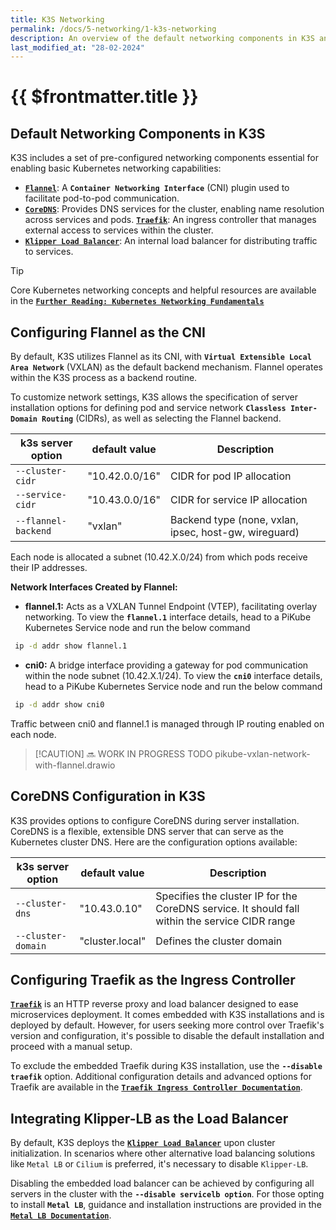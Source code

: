 ```yaml
---
title: K3S Networking
permalink: /docs/5-networking/1-k3s-networking
description: An overview of the default networking components in K3S and instructions for their configuration in PiKube Kubernetes Service.
last_modified_at: "28-02-2024"
---
```


# {{ $frontmatter.title }}

<!-- - [{{ $frontmatter.title }}](#-frontmattertitle-)
  - [Default Networking Components in K3S](#default-networking-components-in-k3s)
  - [Configuring Flannel as the CNI](#configuring-flannel-as-the-cni)
  - [CoreDNS Configuration in K3S](#coredns-configuration-in-k3s)
  - [Configuring Traefik as the Ingress Controller](#configuring-traefik-as-the-ingress-controller)
  - [Integrating Klipper-LB as the Load Balancer](#integrating-klipper-lb-as-the-load-balancer) -->

## Default Networking Components in K3S

K3S includes a set of pre-configured networking components essential for enabling basic Kubernetes networking capabilities:

- [**`Flannel`**](https://github.com/flannel-io/flannel): A **`Container Networking Interface`** (CNI) plugin used to facilitate pod-to-pod communication.
- [**`CoreDNS`**](https://coredns.io/): Provides DNS services for the cluster, enabling name resolution across services and pods.
[**`Traefik`**](https://traefik.io/): An ingress controller that manages external access to services within the cluster.
- [**`Klipper Load Balancer`**](https://github.com/k3s-io/klipper-lb): An internal load balancer for distributing traffic to services.

> [!TIP]
> Core Kubernetes networking concepts and helpful resources are available in the [**`Further Reading: Kubernetes Networking Fundamentals`**](../13-further-reading/kubernetes-networking-fundamentals.md)

## Configuring Flannel as the CNI

By default, K3S utilizes Flannel as its CNI, with **`Virtual Extensible Local Area Network`** (VXLAN) as the default backend mechanism. Flannel operates within the K3S process as a backend routine.

To customize network settings, K3S allows the specification of server installation options for defining pod and service network **`Classless Inter-Domain Routing`** (CIDRs), as well as selecting the Flannel backend.

| k3s server option | default value | Description |
| ----- | ---- |---- |
| `--cluster-cidr` | "10.42.0.0/16" | CIDR for pod IP allocation |
| `--service-cidr` | "10.43.0.0/16" | CIDR for service IP allocation |
| `--flannel-backend` | "vxlan" | Backend type (none, vxlan, ipsec, host-gw, wireguard) |

Each node is allocated a subnet (10.42.X.0/24) from which pods receive their IP addresses.

**Network Interfaces Created by Flannel:**

- **flannel.1:** Acts as a VXLAN Tunnel Endpoint (VTEP), facilitating overlay networking. To view the **`flannel.1`** interface details, head to a PiKube Kubernetes Service node and run the below command

```bash
 ip -d addr show flannel.1
```

- **cni0:** A bridge interface providing a gateway for pod communication within the node subnet (10.42.X.1/24). To view the **`cni0`** interface details, head to a PiKube Kubernetes Service node and run the below command

```bash
 ip -d addr show cni0
```

Traffic between cni0 and flannel.1 is managed through IP routing enabled on each node.

> [!CAUTION] 🔜 WORK IN PROGRESS
TODO pikube-vxlan-network-with-flannel.drawio

## CoreDNS Configuration in K3S

K3S provides options to configure CoreDNS during server installation. CoreDNS is a flexible, extensible DNS server that can serve as the Kubernetes cluster DNS. Here are the configuration options available:

| k3s server option | default value | Description |
| ----- | ---- |---- |
| `--cluster-dns` | "10.43.0.10" | Specifies the cluster IP for the CoreDNS service. It should fall within the service CIDR range |
| `--cluster-domain` | "cluster.local" | Defines the cluster domain |

## Configuring Traefik as the Ingress Controller

[**`Traefik`**](https://traefik.io/) is an HTTP reverse proxy and load balancer designed to ease microservices deployment. It comes embedded with K3S installations and is deployed by default. However, for users seeking more control over Traefik's version and configuration, it's possible to disable the default installation and proceed with a manual setup.

To exclude the embedded Traefik during K3S installation, use the **`--disable traefik`** option. Additional configuration details and advanced options for Traefik are available in the [**`Traefik Ingress Controller Documentation`**](../5-networking/3-ingress-controller-traefik.md).

## Integrating Klipper-LB as the Load Balancer

By default, K3S deploys the [**`Klipper Load Balancer`**](https://github.com/k3s-io/klipper-lb) upon cluster initialization. In scenarios where other alternative load balancing solutions like `Metal LB` or `Cilium`  is preferred, it's necessary to disable `Klipper-LB`.

Disabling the embedded load balancer can be achieved by configuring all servers in the cluster with the **`--disable servicelb option`**. For those opting to install **`Metal LB`**, guidance and installation instructions are provided in the [**`Metal LB Documentation`**](../5-networking/2-load-balancer-metal-lb.md).
